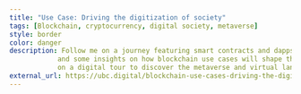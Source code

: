 ```yaml
---
title: "Use Case: Driving the digitization of society"
tags: [Blockchain, cryptocurrency, digital society, metaverse]
style: border
color: danger
description: Follow me on a journey featuring smart contracts and dapps, collectibles museum, online fitness centers, the metaverse(s)
            and some insights on how blockchain use cases will shape the [virtual] landscape of the future. This publication takes you
            on a digital tour to discover the metaverse and virtual land of the future.
external_url: https://ubc.digital/blockchain-use-cases-driving-the-digitization-of-society/
---
```

